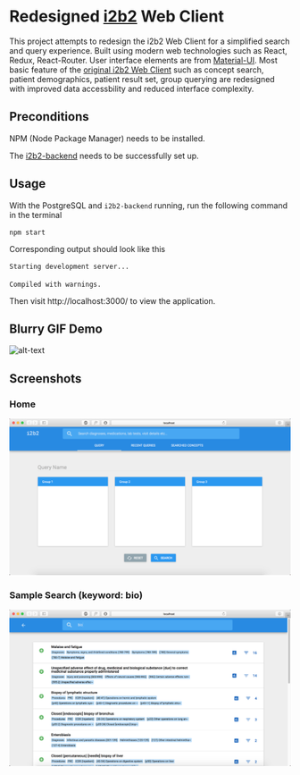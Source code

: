 # Redesigned [i2b2](https://www.i2b2.org/) Web Client
This project attempts to redesign the i2b2 Web Client for a simplified search and query experience. Built using modern web technologies such as React, Redux, React-Router. User interface elements are from [Material-UI](https://github.com/mui-org/material-ui). Most basic feature of the [original i2b2 Web Client](https://www.i2b2.org/webclient/) such as concept search, patient demographics, patient result set, group querying are redesigned with improved data accessbility and reduced interface complexity.

## Preconditions
NPM (Node Package Manager) needs to be installed.

The [i2b2-backend](https://github.com/saichintha/i2b2-backend) needs to be successfully set up.

## Usage
With the PostgreSQL and `i2b2-backend` running, run the following command in the terminal
```
npm start
```

Corresponding output should look like this
```
Starting development server...

Compiled with warnings.
```

Then visit http://localhost:3000/ to view the application.

## Blurry GIF Demo
![alt-text](https://github.com/saichintha/i2b2-client-react/blob/master/src/common/images/demo.gif)

## Screenshots
### Home
![alt-text](https://github.com/saichintha/i2b2-client-react/blob/master/src/common/images/home.png)

### Sample Search (keyword: bio)
![alt-text](https://github.com/saichintha/i2b2-client-react/blob/master/src/common/images/search.png)
